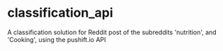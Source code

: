 # classification_api
A classification solution for Reddit post of the subreddits 'nutrition', and 'Cooking', using the pushift.io API
